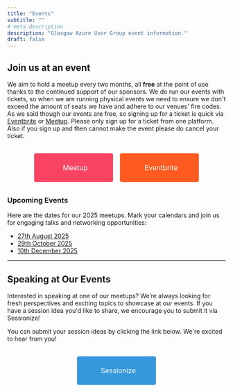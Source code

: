 ```yaml
---
title: "Events"
subtitle: ""
# meta description
description: "Glasgow Azure User Group event information."
draft: false
---
```



## Join us at an event
We aim to hold a meetup every two months, all **free** at the point of use thanks to the continued support of our sponsors. We do run our events with tickets, so when we are running physical events we need to ensure we don't exceed the amount of seats we have and adhere to our venues' fire codes.  As we said though our events are free, so signing up for a ticket is quick via [Eventbrite](https://www.eventbrite.co.uk/o/glasgow-azure-user-group-13843919802) or [Meetup](https://www.meetup.com/glasgow-azure-user-group).  Please only sign up for a ticket from one platform.  Also if you sign up and then cannot make the event please do cancel your ticket.

<div style="display: flex; justify-content: center; gap: 1rem; margin: 2rem 0;">
  <a href="https://www.meetup.com/glasgow-azure-user-group" target="_blank" style="display: inline-flex; align-items: center; justify-content: center; padding: 0.5rem 1rem; background-color: #f84363; color: #ffffff; text-decoration: none; border-radius: 4px; font-size: 1rem; width: 150px; height: 50px; text-align: center;">
    <i class="fab fa-meetup" style="margin-right: 0.5rem;"></i> Meetup
  </a>
  <a href="https://www.eventbrite.co.uk/o/glasgow-azure-user-group-13843919802" target="_blank" style="display: inline-flex; align-items: center; justify-content: center; padding: 0.5rem 1rem; background-color: #ff5a1f; color: #ffffff; text-decoration: none; border-radius: 4px; font-size: 1rem; width: 150px; height: 50px; text-align: center;">
    <i class="fas fa-ticket-alt" style="margin-right: 0.5rem;"></i> Eventbrite
  </a>
</div>

### Upcoming Events
Here are the dates for our 2025 meetups. Mark your calendars and join us for engaging talks and networking opportunities:

- [27th August 2025](https://www.meetup.com/glasgow-azure-user-group/events/308646479/?utm_medium=referral&utm_campaign=share-btn_savedevents_share_modal&utm_source=link)
- [29th October 2025](https://www.meetup.com/glasgow-azure-user-group/events/308646584/?utm_medium=referral&utm_campaign=share-btn_savedevents_share_modal&utm_source=link)
- [10th December 2025](https://www.meetup.com/glasgow-azure-user-group/events/308646607/?utm_medium=referral&utm_campaign=share-btn_savedevents_share_modal&utm_source=link)

---

## Speaking at Our Events
Interested in speaking at one of our meetups? We’re always looking for fresh perspectives and exciting topics to showcase at our events. If you have a session idea you'd like to share, we encourage you to submit it via Sessionize!

You can submit your session ideas by clicking the link below. We're excited to hear from you!

<div style="display: flex; justify-content: center; gap: 1rem; margin: 2rem 0;">
  <a href="https://sessionize.com/glasgow-azure-user-group-2025/" target="_blank" style="display: inline-flex; align-items: center; justify-content: center; padding: 0.5rem 1rem; background-color: #3498db; color: #ffffff; text-decoration: none; border-radius: 4px; font-size: 1rem; width: 150px; height: 50px; text-align: center;">
    <i class="fas fa-microphone" style="margin-right: 0.5rem;"></i> Sessionize
  </a>
</div>
